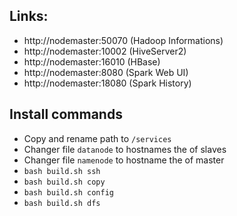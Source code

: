 ## Links:

- http://nodemaster:50070 (Hadoop Informations)
- http://nodemaster:10002 (HiveServer2)
- http://nodemaster:16010 (HBase)
- http://nodemaster:8080 (Spark Web UI)
- http://nodemaster:18080 (Spark History)

## Install commands

- Copy and rename path to ``/services``
- Changer file ``datanode`` to hostnames the of slaves
- Changer file ``namenode`` to hostname the of master
- ``bash build.sh ssh``
- ``bash build.sh copy``
- ``bash build.sh config``
- ``bash build.sh dfs``